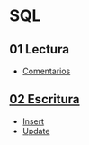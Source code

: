 # SQL

<h2>01 Lectura</h2>
<ul>
 <li><a href="https://github.com/Mablenn/SQL/blob/main/01_Lectura/comentarios.sql">Comentarios</></li>
</ul>

<h2>02 Escritura</h2>
<ul>
  <li><a href="https://github.com/Mablenn/SQL/blob/main/02_Escritura/insert.sql">Insert</>
 <li><a href="https://github.com/Mablenn/SQL/blob/main/02_Escritura/update.sql">Update</></li>
</ul>
